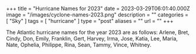 +++
title = "Hurricane Names for 2023"
date = 2023-03-29T06:01:40.000Z
image = "/images/cyclone-names-2023.png"
description = ""
categories = [ "Sky" ]
tags = [ "hurricane" ]
type = "post"
aliases = ""
url = ""
+++

The Atlantic hurricane names for the year 2023 are as follows: Arlene, Bret, Cindy, Don, Emily, Franklin, Gert, Harvey, Irma, Jose, Katia, Lee, Maria, Nate, Ophelia, Philippe, Rina, Sean, Tammy, Vince, Whitney.
